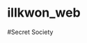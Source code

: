 # illkwon_web

































































































#Secret Society
